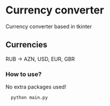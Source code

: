 # Currency converter
Currency converter based in tkinter

## Currencies
RUB -> AZN, USD, EUR, GBR

### How to use?
No extra packages used!
```bash
  python main.py
```

